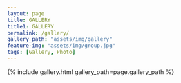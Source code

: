 ```yaml
---
layout: page
title: GALLERY
title1: GALLERY
permalink: /gallery/
gallery_path: "assets/img/gallery"
feature-img: "assets/img/group.jpg"
tags: [Gallery, Photo]
---
```





{% include gallery.html gallery_path=page.gallery_path %}